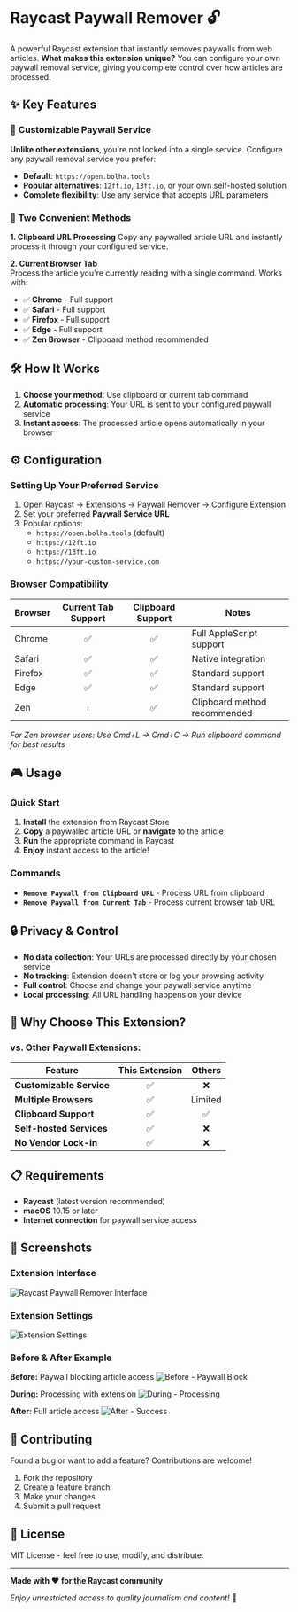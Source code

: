 # Raycast Paywall Remover 🔓

A powerful Raycast extension that instantly removes paywalls from web articles. **What makes this extension unique?** You can configure your own paywall removal service, giving you complete control over how articles are processed.


## ✨ Key Features

### 🎯 **Customizable Paywall Service** 
**Unlike other extensions**, you're not locked into a single service. Configure any paywall removal service you prefer:
- **Default**: `https://open.bolha.tools`
- **Popular alternatives**: `12ft.io`, `13ft.io`, or your own self-hosted solution
- **Complete flexibility**: Use any service that accepts URL parameters

### 🚀 **Two Convenient Methods**

**1. Clipboard URL Processing**
Copy any paywalled article URL and instantly process it through your configured service.

**2. Current Browser Tab**  
Process the article you're currently reading with a single command. Works with:
- ✅ **Chrome** - Full support
- ✅ **Safari** - Full support  
- ✅ **Firefox** - Full support
- ✅ **Edge** - Full support
- ✅ **Zen Browser** - Clipboard method recommended

## 🛠 How It Works

1. **Choose your method**: Use clipboard or current tab command
2. **Automatic processing**: Your URL is sent to your configured paywall service
3. **Instant access**: The processed article opens automatically in your browser

## ⚙️ Configuration

### Setting Up Your Preferred Service

1. Open Raycast → Extensions → Paywall Remover → Configure Extension
2. Set your preferred **Paywall Service URL**
3. Popular options:
   - `https://open.bolha.tools` (default)
   - `https://12ft.io`  
   - `https://13ft.io`
   - `https://your-custom-service.com`

### Browser Compatibility

| Browser | Current Tab Support | Clipboard Support | Notes |
|---------|:------------------:|:-----------------:|-------|
| Chrome  | ✅ | ✅ | Full AppleScript support |
| Safari  | ✅ | ✅ | Native integration |
| Firefox | ✅ | ✅ | Standard support |
| Edge    | ✅ | ✅ | Standard support |
| Zen     | ℹ️ | ✅ | Clipboard method recommended |

*For Zen browser users: Use Cmd+L → Cmd+C → Run clipboard command for best results*

## 🎮 Usage

### Quick Start
1. **Install** the extension from Raycast Store
2. **Copy** a paywalled article URL or **navigate** to the article
3. **Run** the appropriate command in Raycast
4. **Enjoy** instant access to the article!

### Commands

- **`Remove Paywall from Clipboard URL`** - Process URL from clipboard
- **`Remove Paywall from Current Tab`** - Process current browser tab URL

## 🔒 Privacy & Control

- **No data collection**: Your URLs are processed directly by your chosen service
- **No tracking**: Extension doesn't store or log your browsing activity  
- **Full control**: Choose and change your paywall service anytime
- **Local processing**: All URL handling happens on your device

## 🚀 Why Choose This Extension?

### **vs. Other Paywall Extensions:**

| Feature | This Extension | Others |
|---------|:--------------:|:------:|
| **Customizable Service** | ✅ | ❌ |
| **Multiple Browsers** | ✅ | Limited |
| **Clipboard Support** | ✅ | ✅ |
| **Self-hosted Services** | ✅ | ❌ |
| **No Vendor Lock-in** | ✅ | ❌ |

## 📋 Requirements

- **Raycast** (latest version recommended)
- **macOS** 10.15 or later
- **Internet connection** for paywall service access

## 📸 Screenshots

### Extension Interface
![Raycast Paywall Remover Interface](metadata/raycast-paywall-remover-interface.jpeg)

### Extension Settings
![Extension Settings](metadata/raycast-paywall-remover-extension-settings.jpeg)

### Before & After Example
**Before:** Paywall blocking article access
![Before - Paywall Block](metadata/example-paywall-before.png)

**During:** Processing with extension
![During - Processing](metadata/example-paywall-during.png)

**After:** Full article access
![After - Success](metadata/example-paywall-after.jpeg)

## 🤝 Contributing

Found a bug or want to add a feature? Contributions are welcome!

1. Fork the repository
2. Create a feature branch
3. Make your changes  
4. Submit a pull request

## 📄 License

MIT License - feel free to use, modify, and distribute.

---

**Made with ❤️ for the Raycast community**

*Enjoy unrestricted access to quality journalism and content!* 📰